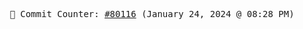 <p align="center">
    <samp>
        📮 Commit Counter: <a href="https://github.com/Javascript-void0/Javascript-void0/commits/main">#80116</a> (January 24, 2024 @ 08:28 PM)
    </samp>
</p>